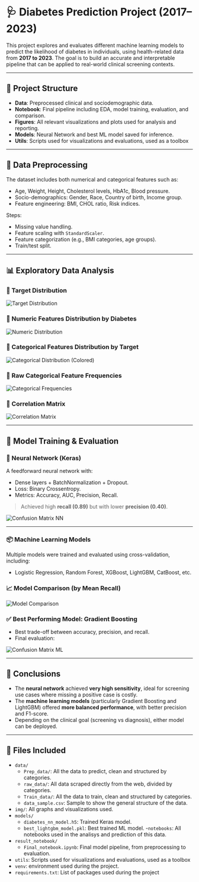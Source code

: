# 🩺 Diabetes Prediction Project (2017–2023)

This project explores and evaluates different machine learning models to predict the likelihood of diabetes in individuals, using health-related data from **2017 to 2023**. The goal is to build an accurate and interpretable pipeline that can be applied to real-world clinical screening contexts.

---

## 📂 Project Structure

- **Data**: Preprocessed clinical and sociodemographic data.
- **Notebook**: Final pipeline including EDA, model training, evaluation, and comparison.
- **Figures**: All relevant visualizations and plots used for analysis and reporting.
- **Models**: Neural Network and best ML model saved for inference.
- **Utils**: Scripts used for visualizations and evaluations, used as a toolbox 
---

## 🧼 Data Preprocessing

The dataset includes both numerical and categorical features such as:
- Age, Weight, Height, Cholesterol levels, HbA1c, Blood pressure.
- Socio-demographics: Gender, Race, Country of birth, Income group.
- Feature engineering: BMI, CHOL ratio, Risk indices.

Steps:
- Missing value handling.
- Feature scaling with `StandardScaler`.
- Feature categorization (e.g., BMI categories, age groups).
- Train/test split.

---

## 📊 Exploratory Data Analysis

### 🎯 Target Distribution

![Target Distribution](src/img/target_distribution.png)

### 🔢 Numeric Features Distribution by Diabetes

![Numeric Distribution](src/img/bivariant.png)

### 🧮 Categorical Features Distribution by Target

![Categorical Distribution (Colored)](src/img/bivariant_cat.png)

### 🔣 Raw Categorical Feature Frequencies

![Categorical Frequencies](src/img/cat_dist.png)

### 🔗 Correlation Matrix

![Correlation Matrix](src/img/correlation_matrix.png)

---

## 🤖 Model Training & Evaluation

### 🧠 Neural Network (Keras)

A feedforward neural network with:
- Dense layers + BatchNormalization + Dropout.
- Loss: Binary Crossentropy.
- Metrics: Accuracy, AUC, Precision, Recall.

> Achieved high **recall (0.89)** but with lower **precision (0.40)**.

![Confusion Matrix NN](src/img/matrix_nn_pred.png)

---

### 📦 Machine Learning Models

Multiple models were trained and evaluated using cross-validation, including:
- Logistic Regression, Random Forest, XGBoost, LightGBM, CatBoost, etc.

### 📈 Model Comparison (by Mean Recall)

![Model Comparison](src/img/recall.png)

### ✅ Best Performing Model: Gradient Boosting

- Best trade-off between accuracy, precision, and recall.
- Final evaluation:

![Confusion Matrix ML](src/img/matrix_ml_pred.png)

---

## 📌 Conclusions

- The **neural network** achieved **very high sensitivity**, ideal for screening use cases where missing a positive case is costly.
- The **machine learning models** (particularly Gradient Boosting and LightGBM) offered **more balanced performance**, with better precision and F1-score.
- Depending on the clinical goal (screening vs diagnosis), either model can be deployed.

---
## 📁 Files Included
- `data/`
  - `Prep_data/`: All the data to predict, clean and structured by categories.
  - `raw_data/`: All data scraped directly from the web, divided by categories.
  - `Train_data/`: All the data to train, clean and structured by categories.
  - `data_sample.csv`: Sample to show the general structure of the data.
- `img/`: All graphs and visualizations used.
- `models/`
  - `diabetes_nn_model.h5`: Trained Keras model.
  - `best_lightgbm_model.pkl`: Best trained ML model.
-`notebooks`: All notebooks used in the analisys and prediction of this data.
- `result_notebook/`
  - `Final_notebook.ipynb`: Final model pipeline, from preprocessing to evaluation.
- `utils`: Scripts used for visualizations and evaluations, used as a toolbox
- `venv`: environment used during the project.
- `requirements.txt`: List of packages used during the project



